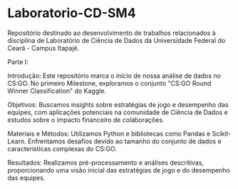 # Laboratorio-CD-SM4
Repositório destinado ao desenvolvimento de trabalhos relacionados à disciplina de Laboratório de Ciência de Dados da Universidade Federal do Ceará - Campus Itapajé.

Parte I:

Introdução: 
Este repositório marca o início de nossa análise de dados no CS:GO. No primeiro Milestone, exploramos o conjunto "CS:GO Round Winner Classification" do Kaggle.

Objetivos: 
Buscamos insights sobre estratégias de jogo e desempenho das equipes, com aplicações potenciais na comunidade de Ciência de Dados e estudos sobre o impacto financeiro de colaborações.

Materiais e Métodos: 
Utilizamos Python e bibliotecas como Pandas e Scikit-Learn. Enfrentamos desafios devido ao tamanho do conjunto de dados e características complexas do CS:GO.

Resultados: 
Realizamos pré-processamento e análises descritivas, proporcionando uma visão inicial das estratégias de jogo e do desempenho das equipes.
